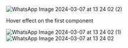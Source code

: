 ![WhatsApp Image 2024-03-07 at 13 24 02 (2)](https://github.com/cristianamihu/Site-e-commerce---home-page/assets/128689630/429f30fd-ed24-47cc-96cc-65e4719695f2)

Hover effect on the first component

![WhatsApp Image 2024-03-07 at 13 24 02 (1)](https://github.com/cristianamihu/Site-e-commerce---home-page/assets/128689630/f3aad698-d19a-47f8-b20a-67ef384e04e4) ![WhatsApp Image 2024-03-07 at 13 24 02](https://github.com/cristianamihu/Site-e-commerce---home-page/assets/128689630/98c1e819-0b5b-40c8-ba70-a474381dc51a)
